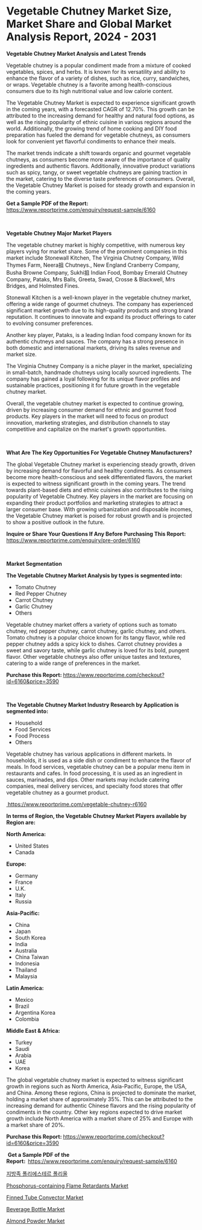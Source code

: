<p><h1>Vegetable Chutney Market Size, Market Share and Global Market Analysis Report, 2024 - 2031</h1></p><p><strong>Vegetable Chutney Market Analysis and Latest Trends</strong></p>
<p><p>Vegetable chutney is a popular condiment made from a mixture of cooked vegetables, spices, and herbs. It is known for its versatility and ability to enhance the flavor of a variety of dishes, such as rice, curry, sandwiches, or wraps. Vegetable chutney is a favorite among health-conscious consumers due to its high nutritional value and low calorie content.</p><p>The Vegetable Chutney Market is expected to experience significant growth in the coming years, with a forecasted CAGR of 12.70%. This growth can be attributed to the increasing demand for healthy and natural food options, as well as the rising popularity of ethnic cuisine in various regions around the world. Additionally, the growing trend of home cooking and DIY food preparation has fueled the demand for vegetable chutneys, as consumers look for convenient yet flavorful condiments to enhance their meals.</p><p>The market trends indicate a shift towards organic and gourmet vegetable chutneys, as consumers become more aware of the importance of quality ingredients and authentic flavors. Additionally, innovative product variations such as spicy, tangy, or sweet vegetable chutneys are gaining traction in the market, catering to the diverse taste preferences of consumers. Overall, the Vegetable Chutney Market is poised for steady growth and expansion in the coming years.</p></p>
<p><strong>Get a Sample PDF of the Report:&nbsp;</strong> <a href="https://www.reportprime.com/enquiry/request-sample/6160">https://www.reportprime.com/enquiry/request-sample/6160</a></p>
<p>&nbsp;</p>
<p><strong>Vegetable Chutney Major Market Players</strong></p>
<p><p>The vegetable chutney market is highly competitive, with numerous key players vying for market share. Some of the prominent companies in this market include Stonewall Kitchen, The Virginia Chutney Company, Wild Thymes Farm, Neera抯 Chutneys., New England Cranberry Company, Busha Browne Company, Sukhi抯 Indian Food, Bombay Emerald Chutney Company, Pataks, Mrs Balls, Greeta, Swad, Crosse & Blackwell, Mrs Bridges, and Holmsted Fines.</p><p>Stonewall Kitchen is a well-known player in the vegetable chutney market, offering a wide range of gourmet chutneys. The company has experienced significant market growth due to its high-quality products and strong brand reputation. It continues to innovate and expand its product offerings to cater to evolving consumer preferences.</p><p>Another key player, Pataks, is a leading Indian food company known for its authentic chutneys and sauces. The company has a strong presence in both domestic and international markets, driving its sales revenue and market size.</p><p>The Virginia Chutney Company is a niche player in the market, specializing in small-batch, handmade chutneys using locally sourced ingredients. The company has gained a loyal following for its unique flavor profiles and sustainable practices, positioning it for future growth in the vegetable chutney market.</p><p>Overall, the vegetable chutney market is expected to continue growing, driven by increasing consumer demand for ethnic and gourmet food products. Key players in the market will need to focus on product innovation, marketing strategies, and distribution channels to stay competitive and capitalize on the market's growth opportunities.</p></p>
<p>&nbsp;</p>
<p><strong>What Are The Key Opportunities For Vegetable Chutney Manufacturers?</strong></p>
<p><p>The global Vegetable Chutney market is experiencing steady growth, driven by increasing demand for flavorful and healthy condiments. As consumers become more health-conscious and seek differentiated flavors, the market is expected to witness significant growth in the coming years. The trend towards plant-based diets and ethnic cuisines also contributes to the rising popularity of Vegetable Chutney. Key players in the market are focusing on expanding their product portfolios and marketing strategies to attract a larger consumer base. With growing urbanization and disposable incomes, the Vegetable Chutney market is poised for robust growth and is projected to show a positive outlook in the future.</p></p>
<p><strong>Inquire or Share Your Questions If Any Before Purchasing This Report:</strong> <a href="https://www.reportprime.com/enquiry/pre-order/6160">https://www.reportprime.com/enquiry/pre-order/6160</a></p>
<p>&nbsp;</p>
<p><strong>Market Segmentation</strong></p>
<p><strong>The Vegetable Chutney Market Analysis by types is segmented into:</strong></p>
<p><ul><li>Tomato Chutney</li><li>Red Pepper Chutney</li><li>Carrot Chutney</li><li>Garlic Chutney</li><li>Others</li></ul></p>
<p><p>Vegetable chutney market offers a variety of options such as tomato chutney, red pepper chutney, carrot chutney, garlic chutney, and others. Tomato chutney is a popular choice known for its tangy flavor, while red pepper chutney adds a spicy kick to dishes. Carrot chutney provides a sweet and savory taste, while garlic chutney is loved for its bold, pungent flavor. Other vegetable chutneys also offer unique tastes and textures, catering to a wide range of preferences in the market.</p></p>
<p><strong>Purchase this Report:&nbsp;</strong><a href="https://www.reportprime.com/checkout?id=6160&price=3590">https://www.reportprime.com/checkout?id=6160&price=3590</a></p>
<p>&nbsp;</p>
<p><strong>The Vegetable Chutney Market Industry Research by Application is segmented into:</strong></p>
<p><ul><li>Household</li><li>Food Services</li><li>Food Process</li><li>Others</li></ul></p>
<p><p>Vegetable chutney has various applications in different markets. In households, it is used as a side dish or condiment to enhance the flavor of meals. In food services, vegetable chutney can be a popular menu item in restaurants and cafes. In food processing, it is used as an ingredient in sauces, marinades, and dips. Other markets may include catering companies, meal delivery services, and specialty food stores that offer vegetable chutney as a gourmet product.</p></p>
<p><a href="https://www.reportprime.com/vegetable-chutney-r6160">&nbsp;https://www.reportprime.com/vegetable-chutney-r6160</a></p>
<p><strong>In terms of Region, the Vegetable Chutney Market Players available by Region are:</strong></p>
<p>
    <p> <strong> North America: </strong>
        <ul>
            <li>United States</li>
            <li>Canada</li>
        </ul>
        </p> 
    <p> <strong> Europe: </strong>
        <ul>
            <li>Germany</li>
            <li>France</li>
            <li>U.K.</li>
            <li>Italy</li>
            <li>Russia</li>
        </ul>
        </p> 
    <p> <strong> Asia-Pacific: </strong>
        <ul>
            <li>China</li>
            <li>Japan</li>
            <li>South Korea</li>
            <li>India</li>
            <li>Australia</li>
            <li>China Taiwan</li>
            <li>Indonesia</li>
            <li>Thailand</li>
            <li>Malaysia</li>
        </ul>
        </p> 
    <p> <strong> Latin America: </strong>
        <ul>
            <li>Mexico</li>
            <li>Brazil</li>
            <li>Argentina Korea</li>
            <li>Colombia</li>
        </ul>
        </p> 
    <p> <strong> Middle East & Africa: </strong>
        <ul>
            <li>Turkey</li>
            <li>Saudi</li>
            <li>Arabia</li>
            <li>UAE</li>
            <li>Korea</li>
        </ul>
    </p>
    </p>
<p><p>The global vegetable chutney market is expected to witness significant growth in regions such as North America, Asia-Pacific, Europe, the USA, and China. Among these regions, China is projected to dominate the market, holding a market share of approximately 35%. This can be attributed to the increasing demand for authentic Chinese flavors and the rising popularity of condiments in the country. Other key regions expected to drive market growth include North America with a market share of 25% and Europe with a market share of 20%.</p></p>
<p><strong>Purchase this Report: </strong><a href="https://www.reportprime.com/checkout?id=6160&price=3590">https://www.reportprime.com/checkout?id=6160&price=3590</a></p>
<p>&nbsp;<strong>Get a Sample PDF of the Report:&nbsp;&nbsp;</strong><a href="https://www.reportprime.com/enquiry/request-sample/6160">https://www.reportprime.com/enquiry/request-sample/6160</a></p>
<p><strong></strong></p>
<p><p><a href="https://medium.com/@minimini78678/%EA%B8%80%EB%A1%9C%EB%B2%8C-%EC%95%8C%EB%A6%AC%ED%8E%98%ED%8B%B1-%ED%8F%B4%EB%A6%AC%EC%97%90%EC%8A%A4%ED%84%B0-%ED%8F%B4%EB%A6%AC%EC%98%AC-%EC%8B%9C%EC%9E%A5-%EA%B7%9C%EB%AA%A8%EB%8A%94-%EC%82%B0%EC%97%85-%EC%98%88%EC%B8%A1%EC%97%90-%EB%94%B0%EB%A5%B4%EB%A9%B4-2024%EB%85%84%EB%B6%80%ED%84%B0-2031%EB%85%84%EA%B9%8C%EC%A7%80-14-1-%EC%9D%98-%EC%97%B0%ED%8F%89%EA%B7%A0-%EC%84%B1%EC%9E%A5%EB%A5%A0-cagr-%EC%9D%84-%EA%B2%BD%ED%97%98%ED%95%A0-%EA%B2%83%EC%9C%BC%EB%A1%9C-%EC%98%88%EC%83%81%EB%90%A9%EB%8B%88%EB%8B%A4-8b102e4dff98">지방족 폴리에스테르 폴리올</a></p><p><a href="https://medium.com/@jeniw10236654655/phosphorus-containing-flame-retardants-market-share-size-trends-industry-analysis-report-by-7d0a3b4019d1">Phosphorus-containing Flame Retardants Market</a></p><p><a href="https://medium.com/@kathleenjacksond65/finned-tube-convector-market-share-and-new-trends-analysis-by-its-type-application-end-use-and-40b07b60ac08">Finned Tube Convector Market</a></p><p><a href="https://github.com/anggakarna133/Market-Research-Report-List-1/blob/main/beverage-bottle-market.md">Beverage Bottle Market</a></p><p><a href="https://github.com/btwcqfvq34/Market-Research-Report-List-1/blob/main/almond-powder-market.md">Almond Powder Market</a></p></p>
